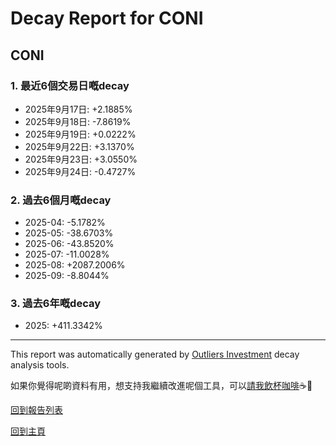 # Decay Report for CONI

## CONI

### 1. 最近6個交易日嘅decay

- 2025年9月17日: +2.1885%
- 2025年9月18日: -7.8619%
- 2025年9月19日: +0.0222%
- 2025年9月22日: +3.1370%
- 2025年9月23日: +3.0550%
- 2025年9月24日: -0.4727%

### 2. 過去6個月嘅decay

- 2025-04: -5.1782%
- 2025-05: -38.6703%
- 2025-06: -43.8520%
- 2025-07: -11.0028%
- 2025-08: +2087.2006%
- 2025-09: -8.8044%

### 3. 過去6年嘅decay

- 2025: +411.3342%

------------------------------
This report was automatically generated by [Outliers Investment](https://outliersecon.github.io/Outliers-Investment/) decay analysis tools.

如果你覺得呢啲資料有用，想支持我繼續改進呢個工具，可以[請我飲杯咖啡](https://buymeacoffee.com/outliersecon)☕🙏

[回到報告列表](https://outliersecon.github.io/Outliers-Investment/reports/reports_public)

[回到主頁](https://outliersecon.github.io/Outliers-Investment/)